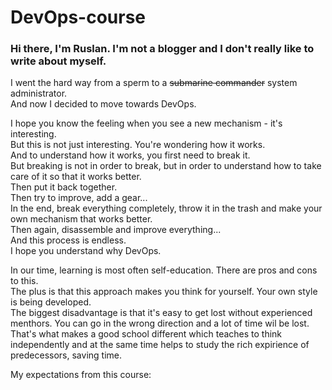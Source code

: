 # DevOps-course

### Hi there, I'm Ruslan. I'm not a blogger and I don't really like to write about myself.
  
I went the hard way from a sperm to a <del>submarine commander</del> system administrator.  
And now I decided to move towards DevOps.  

I hope you know the feeling when you see a new mechanism - it's interesting.  
But this is not just interesting. You're wondering how it works.  
And to understand how it works, you first need to break it.  
But breaking is not in order to break, but in order to understand how to take care of it so that it works better.  
Then put it back together.  
Then try to improve, add a gear...  
In the end, break everything completely, throw it in the trash and make your own mechanism that works better.  
Then again, disassemble and improve everything...  
And this process is endless.  
I hope you understand why DevOps.  
  
In our time, learning is most often self-education. There are pros and cons to this.  
The plus is that this approach makes you think for yourself. Your own style is being developed.  
The biggest disadvantage is that it's easy to get lost without experienced menthors.
You can go in the wrong direction and a lot of time wil be lost.  
That's what makes a good school different which teaches to think independently and at the same time helps 
to study the rich expirience of predecessors, saving time.  
  
My expectations from this course:  


